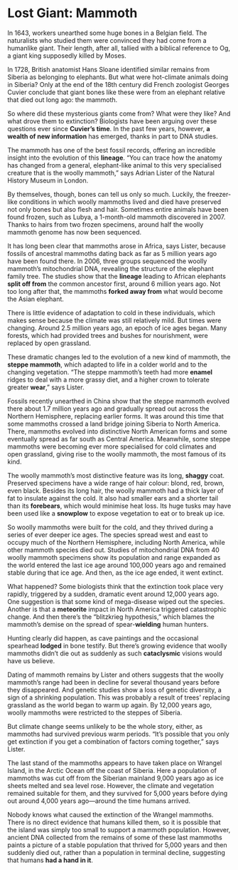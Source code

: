 # Lost Giant: Mammoth

In 1643, workers unearthed some huge bones in a Belgian field. The naturalists who studied them were convinced they had come from a humanlike giant. Their length, after all, tallied with a biblical reference to Og, a giant king supposedly killed by Moses.

In 1728, British anatomist Hans Sloane identified similar remains from Siberia as belonging to elephants. But what were hot-climate animals doing in Siberia? Only at the end of the 18th century did French zoologist Georges Cuvier conclude that giant bones like these were from an elephant relative that died out long ago: the mammoth.

So where did these mysterious giants come from? What were they like? And what drove them to extinction? Biologists have been arguing over these questions ever since **Cuvier’s time**. In the past few years, however, **a wealth of new information** has emerged, thanks in part to DNA studies.

The mammoth has one of the best fossil records, offering an incredible insight into the evolution of this **lineage**. “You can trace how the anatomy has changed from a general, elephant-like animal to this very specialised creature that is the woolly mammoth,” says Adrian Lister of the Natural History Museum in London.

By themselves, though, bones can tell us only so much. Luckily, the freezer-like conditions in which woolly mammoths lived and died have preserved not only bones but also flesh and hair. Sometimes entire animals have been found frozen, such as Lubya, a 1-month-old mammoth discovered in 2007. Thanks to hairs from two frozen specimens, around half the woolly mammoth genome has now been sequenced.

It has long been clear that mammoths arose in Africa, says Lister, because fossils of ancestral mammoths dating back as far as 5 million years ago have been found there. In 2006, three groups sequenced the woolly mammoth’s mitochondrial DNA, revealing the structure of the elephant family tree. The studies show that the **lineage** leading to African elephants **split off from** the common ancestor first, around 6 million years ago. Not too long after that, the mammoths **forked away from** what would become the Asian elephant.

There is little evidence of adaptation to cold in these individuals, which makes sense because the climate was still relatively mild. But times were changing. Around 2.5 million years ago, an epoch of ice ages began. Many forests, which had provided trees and bushes for nourishment, were replaced by open grassland.

These dramatic changes led to the evolution of a new kind of mammoth, the **steppe mammoth**, which adapted to life in a colder world and to the changing vegetation. “The steppe mammoth’s teeth had more **enamel** ridges to deal with a more grassy diet, and a higher crown to tolerate greater **wear**,” says Lister.

Fossils recently unearthed in China show that the steppe mammoth evolved there about 1.7 million years ago and gradually spread out across the Northern Hemisphere, replacing earlier forms. It was around this time that some mammoths crossed a land bridge joining Siberia to North America. There, mammoths evolved into distinctive North American forms and some eventually spread as far south as Central America. Meanwhile, some steppe mammoths were becoming ever more specialised for cold climates and open grassland, giving rise to the woolly mammoth, the most famous of its kind.

The woolly mammoth’s most distinctive feature was its long, **shaggy** coat. Preserved specimens have a wide range of hair colour: blond, red, brown, even black. Besides its long hair, the woolly mammoth had a thick layer of fat to insulate against the cold. It also had smaller ears and a shorter tail than its **forebears**, which would minimise heat loss. Its huge tusks may have been used like a **snowplow** to expose vegetation to eat or to break up ice.

So woolly mammoths were built for the cold, and they thrived during a series of ever deeper ice ages. The species spread west and east to occupy much of the Northern Hemisphere, including North America, while other mammoth species died out. Studies of mitochondrial DNA from 40 woolly mammoth specimens show its population and range expanded as the world entered the last ice age around 100,000 years ago and remained stable during that ice age. And then, as the ice age ended, it went extinct.

What happened? Some biologists think that the extinction took place very rapidly, triggered by a sudden, dramatic event around 12,000 years ago. One suggestion is that some kind of mega-disease wiped out the species. Another is that a **meteorite** impact in North America triggered catastrophic change. And then there’s the “blitzkrieg hypothesis,” which blames the mammoth’s demise on the spread of spear-**wielding** human hunters.

Hunting clearly did happen, as cave paintings and the occasional spearhead **lodged** in bone testify. But there’s growing evidence that woolly mammoths didn’t die out as suddenly as such **cataclysmic** visions would have us believe.

Dating of mammoth remains by Lister and others suggests that the woolly mammoth’s range had been in decline for several thousand years before they disappeared. And genetic studies show a loss of genetic diversity, a sign of a shrinking population. This was probably a result of trees’ replacing grassland as the world began to warm up again. By 12,000 years ago, woolly mammoths were restricted to the steppes of Siberia.

But climate change seems unlikely to be the whole story, either, as mammoths had survived previous warm periods. “It’s possible that you only get extinction if you get a combination of factors coming together,” says Lister.

The last stand of the mammoths appears to have taken place on Wrangel Island, in the Arctic Ocean off the coast of Siberia. Here a population of mammoths was cut off from the Siberian mainland 9,000 years ago as ice sheets melted and sea level rose. However, the climate and vegetation remained suitable for them, and they survived for 5,000 years before dying out around 4,000 years ago—around the time humans arrived.

Nobody knows what caused the extinction of the Wrangel mammoths. There is no direct evidence that humans killed them, so it is possible that the island was simply too small to support a mammoth population. However, ancient DNA collected from the remains of some of these last mammoths paints a picture of a stable population that thrived for 5,000 years and then suddenly died out, rather than a population in terminal decline, suggesting that humans **had a hand in it**.
